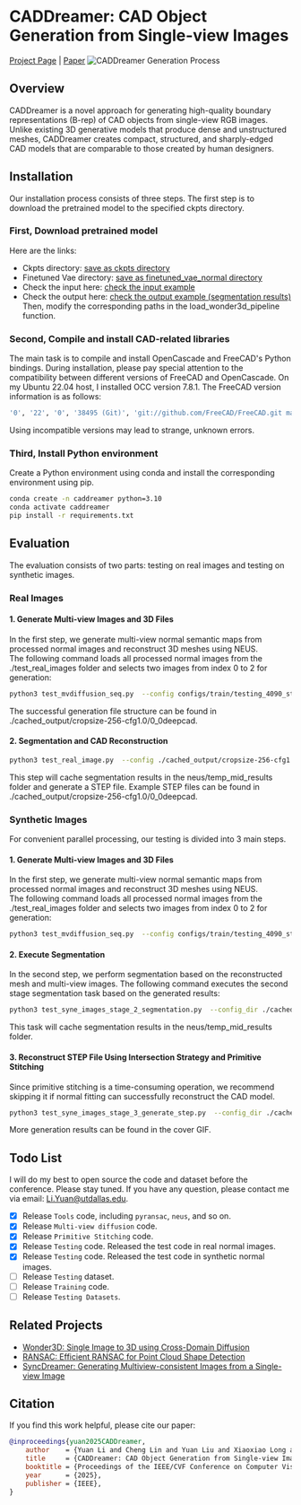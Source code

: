 # CADDreamer: CAD Object Generation from Single-view Images

[Project Page](https://lidan233.github.io/caddreamer/) | [Paper](https://arxiv.org/pdf/2502.20732)
![CADDreamer Generation Process](cached_output/generate_results.gif)

## Overview

CADDreamer is a novel approach for generating high-quality boundary representations (B-rep) of CAD objects from single-view RGB images. Unlike existing 3D generative models that produce dense and unstructured meshes, CADDreamer creates compact, structured, and sharply-edged CAD models that are comparable to those created by human designers.


## Installation
Our installation process consists of three steps. The first step is to download the pretrained model to the specified ckpts directory.

### First, Download pretrained model
Here are the links:

* Ckpts directory: [save as ckpts directory](https://utdallas.box.com/s/6rwdqoyhgu38udh2cfsf2kympe70i5pu)
* Finetuned Vae directory: [save as finetuned_vae_normal directory](https://utdallas.box.com/s/gpvwli8evucmfjd7hzl2y4f4odjm0dfg)
* Check the input here: [check the input example](https://utdallas.box.com/s/2cnqyv5b9wun5nptp61y7x8hej0ejve4)
* Check the output here: [check the output example (segmentation results)](https://utdallas.box.com/s/jpkb2h0n0frr3svrd25305txlnmsmd3m)
Then, modify the corresponding paths in the load_wonder3d_pipeline function.

### Second, Compile and install CAD-related libraries
The main task is to compile and install OpenCascade and FreeCAD's Python bindings. During installation, please pay special attention to the compatibility between different versions of FreeCAD and OpenCascade. On my Ubuntu 22.04 host, I installed OCC version 7.8.1. The FreeCAD version information is as follows:
```bash
'0', '22', '0', '38495 (Git)', 'git://github.com/FreeCAD/FreeCAD.git main', '2024/08/19 16:34:53', 'main', '131956e201dc5033de69ed09c28db332feb081c1'
```
Using incompatible versions may lead to strange, unknown errors.

### Third, Install Python environment
Create a Python environment using conda and install the corresponding environment using pip. 
```bash
conda create -n caddreamer python=3.10
conda activate caddreamer
pip install -r requirements.txt
```


## Evaluation
The evaluation consists of two parts: testing on real images and testing on synthetic images.

### Real Images
#### 1. Generate Multi-view Images and 3D Files
In the first step, we generate multi-view normal semantic maps from processed normal images and reconstruct 3D meshes using NEUS.  
The following command loads all processed normal images from the ./test_real_images folder and selects two images from index 0 to 2 for generation:
 ```bash
 python3 test_mvdiffusion_seq.py  --config configs/train/testing_4090_stage_1_cad_6views-lvis.yaml --start 0 --end 2 --gpu 0
 ```
 The successful generation file structure can be found in ./cached_output/cropsize-256-cfg1.0/0_0deepcad.

#### 2. Segmentation and CAD Reconstruction
 ```bash
 python3 test_real_image.py  --config ./cached_output/cropsize-256-cfg1.0/0_0deepcad --review False
 ```
This step will cache segmentation results in the neus/temp_mid_results folder and generate a STEP file. 
Example STEP files can be found in ./cached_output/cropsize-256-cfg1.0/0_0deepcad.

### Synthetic Images
For convenient parallel processing, our testing is divided into 3 main steps.

#### 1. Generate Multi-view Images and 3D Files
In the first step, we generate multi-view normal semantic maps from processed normal images and reconstruct 3D meshes using NEUS.  
The following command loads all processed normal images from the ./test_real_images folder and selects two images from index 0 to 2 for generation:
 ```bash
 python3 test_mvdiffusion_seq.py  --config configs/train/testing_4090_stage_1_cad_6views-lvis.yaml --start 0 --end 2 --gpu 0
 ```

#### 2. Execute Segmentation
In the second step, we perform segmentation based on the reconstructed mesh and multi-view images. 
The following command executes the second stage segmentation task based on the generated results:
 ```bash
 python3 test_syne_images_stage_2_segmentation.py  --config_dir ./cached_output/cropsize-256-cfg1.0-syne/0_0deepcad --review True
 ```
 This task will cache segmentation results in the neus/temp_mid_results folder.

#### 3. Reconstruct STEP File Using Intersection Strategy and Primitive Stitching
Since primitive stitching is a time-consuming operation, we recommend skipping it if normal fitting can successfully reconstruct the CAD model. 
 ```bash
 python3 test_syne_images_stage_3_generate_step.py  --config_dir ./cached_output/cropsize-256-cfg1.0-syne/0_0deepcad --review True
 ```
More generation results can be found in the cover GIF.

## Todo List
I will do my best to open source the code and dataset before the conference.
Please stay tuned. If you have any question, please contact me via email: Li.Yuan@utdallas.edu. 
- [x] Release `Tools` code, including `pyransac`, `neus`, and so on.
- [x] Release `Multi-view diffusion` code.
- [x] Release `Primitive Stitching` code.
- [x] Release `Testing` code. Released the test code in real normal images.
- [x] Release `Testing` code. Released the test code in synthetic normal images.
- [ ] Release `Testing` dataset.
- [ ] Release `Training` code.
- [ ] Release `Testing Datasets`.

## Related Projects
- [Wonder3D: Single Image to 3D using Cross-Domain Diffusion](https://github.com/xxlong0/Wonder3D)
- [RANSAC: Efficient RANSAC for Point Cloud Shape Detection](https://github.com/alessandro-gentilini/Efficient-RANSAC-for-Point-Cloud-Shape-Detection)
- [SyncDreamer: Generating Multiview-consistent Images from a Single-view Image](https://github.com/liuyuan-pal/SyncDreamer)

## Citation

If you find this work helpful, please cite our paper:
```bibtex
@inproceedings{yuan2025CADDreamer,
    author    = {Yuan Li and Cheng Lin and Yuan Liu and Xiaoxiao Long and Chenxu Zhang and Ningna Wang and Xin Li and Wenping Wang and Xiaohu Guo},
    title     = {CADDreamer: CAD Object Generation from Single-view Images},
    booktitle = {Proceedings of the IEEE/CVF Conference on Computer Vision and Pattern Recognition (CVPR)},
    year      = {2025},
    publisher = {IEEE},
}
```
